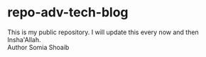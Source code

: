 # repo-adv-tech-blog
This is my public repository. I will update this every now and then Insha'Allah. <br>
Author Somia Shoaib